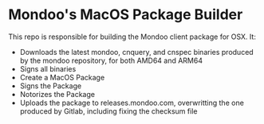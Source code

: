 # Mondoo's MacOS Package Builder

This repo is responsible for building the Mondoo client package for OSX.  It:

- Downloads the latest mondoo, cnquery, and cnspec binaries produced by the mondoo repository, for both AMD64 and ARM64
- Signs all binaries
- Create a MacOS Package
- Signs the Package
- Notorizes the Package
- Uploads the package to releases.mondoo.com, overwritting the one produced by Gitlab, including fixing the checksum file